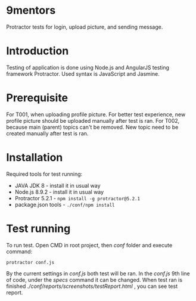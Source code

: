 # 9mentors
Protractor tests for login, upload picture, and sending message. 

# Introduction
Testing of application is done using Node.js and AngularJS testing framework Protractor. Used syntax is JavaScript and Jasmine.

# Prerequisite
For T001, when uploading profile picture. For better test experience, new profile picture should be uploaded manually after test is ran.
For T002, because main (parent) topics can't be removed. New topic need to be created manually after test is ran.

# Installation
Required tools for test running:
* JAVA JDK 8 - install it in usual way
* Node.js 8.9.2 - install it in usual way
* Protractor 5.2.1 - `npm install -g protractor@5.2.1`
* package.json tools - `./conf/npm install`

# Test running
To run test. Open CMD in root project, then *conf* folder and execute command:

`protractor conf.js`

By the current settings in *conf.js* both test will be ran.
In the *conf.js* 9th line of code, under the *specs* command it can be changed.
When test ran is finished *./conf/reports/screenshots/testReport.html* , you can see test report.
